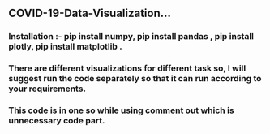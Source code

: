 ## COVID-19-Data-Visualization...

### Installation :- pip install numpy, pip install pandas , pip install plotly, pip install matplotlib .

### There are different visualizations for different task so, I will suggest run the code separately so that it can run according to your requirements.

### This code is in one so while using comment out which is unnecessary code part.
